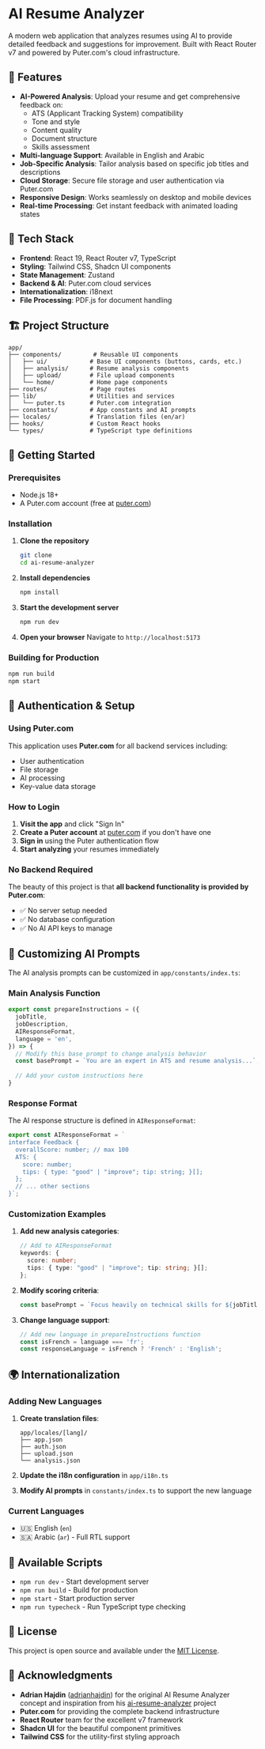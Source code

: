 # AI Resume Analyzer

A modern web application that analyzes resumes using AI to provide detailed feedback and suggestions for improvement. Built with React Router v7 and powered by Puter.com's cloud infrastructure.

## 🌟 Features

- **AI-Powered Analysis**: Upload your resume and get comprehensive feedback on:
  - ATS (Applicant Tracking System) compatibility
  - Tone and style
  - Content quality
  - Document structure
  - Skills assessment
- **Multi-language Support**: Available in English and Arabic
- **Job-Specific Analysis**: Tailor analysis based on specific job titles and descriptions
- **Cloud Storage**: Secure file storage and user authentication via Puter.com
- **Responsive Design**: Works seamlessly on desktop and mobile devices
- **Real-time Processing**: Get instant feedback with animated loading states

## 🚀 Tech Stack

- **Frontend**: React 19, React Router v7, TypeScript
- **Styling**: Tailwind CSS, Shadcn UI components
- **State Management**: Zustand
- **Backend & AI**: Puter.com cloud services
- **Internationalization**: i18next
- **File Processing**: PDF.js for document handling

## 🏗️ Project Structure

```
app/
├── components/         # Reusable UI components
│   ├── ui/            # Base UI components (buttons, cards, etc.)
│   ├── analysis/      # Resume analysis components
│   ├── upload/        # File upload components
│   └── home/          # Home page components
├── routes/            # Page routes
├── lib/               # Utilities and services
│   └── puter.ts       # Puter.com integration
├── constants/         # App constants and AI prompts
├── locales/           # Translation files (en/ar)
├── hooks/             # Custom React hooks
└── types/             # TypeScript type definitions
```

## 🔧 Getting Started

### Prerequisites

- Node.js 18+ 
- A Puter.com account (free at [puter.com](https://puter.com))

### Installation

1. **Clone the repository**
   ```bash
   git clone 
   cd ai-resume-analyzer
   ```

2. **Install dependencies**
   ```bash
   npm install
   ```

3. **Start the development server**
   ```bash
   npm run dev
   ```

4. **Open your browser**
   Navigate to `http://localhost:5173`

### Building for Production

```bash
npm run build
npm start
```

## 🔑 Authentication & Setup

### Using Puter.com

This application uses **Puter.com** for all backend services including:
- User authentication
- File storage
- AI processing
- Key-value data storage

### How to Login

1. **Visit the app** and click "Sign In"
2. **Create a Puter account** at [puter.com](https://puter.com) if you don't have one
3. **Sign in** using the Puter authentication flow
4. **Start analyzing** your resumes immediately

### No Backend Required

The beauty of this project is that **all backend functionality is provided by Puter.com**:
- ✅ No server setup needed
- ✅ No database configuration
- ✅ No AI API keys to manage


## 🤖 Customizing AI Prompts

The AI analysis prompts can be customized in `app/constants/index.ts`:

### Main Analysis Function

```typescript
export const prepareInstructions = ({
  jobTitle,
  jobDescription,
  AIResponseFormat,
  language = 'en',
}) => {
  // Modify this base prompt to change analysis behavior
  const basePrompt = `You are an expert in ATS and resume analysis...`;
  
  // Add your custom instructions here
}
```

### Response Format

The AI response structure is defined in `AIResponseFormat`:

```typescript
export const AIResponseFormat = `
interface Feedback {
  overallScore: number; // max 100
  ATS: {
    score: number;
    tips: { type: "good" | "improve"; tip: string; }[];
  };
  // ... other sections
}`;
```

### Customization Examples

1. **Add new analysis categories**:
   ```typescript
   // Add to AIResponseFormat
   keywords: {
     score: number;
     tips: { type: "good" | "improve"; tip: string; }[];
   };
   ```

2. **Modify scoring criteria**:
   ```typescript
   const basePrompt = `Focus heavily on technical skills for ${jobTitle} positions...`;
   ```

3. **Change language support**:
   ```typescript
   // Add new language in prepareInstructions function
   const isFrench = language === 'fr';
   const responseLanguage = isFrench ? 'French' : 'English';
   ```

## 🌍 Internationalization

### Adding New Languages

1. **Create translation files**:
   ```
   app/locales/[lang]/
   ├── app.json
   ├── auth.json
   ├── upload.json
   └── analysis.json
   ```

2. **Update the i18n configuration** in `app/i18n.ts`

3. **Modify AI prompts** in `constants/index.ts` to support the new language

### Current Languages

- 🇺🇸 English (`en`)
- 🇸🇦 Arabic (`ar`) - Full RTL support

## 📝 Available Scripts

- `npm run dev` - Start development server
- `npm run build` - Build for production
- `npm start` - Start production server
- `npm run typecheck` - Run TypeScript type checking

## 📄 License

This project is open source and available under the [MIT License](LICENSE).


## 🙏 Acknowledgments

- **Adrian Hajdin** ([adrianhajdin](https://github.com/adrianhajdin)) for the original AI Resume Analyzer concept and inspiration from his [ai-resume-analyzer](https://github.com/adrianhajdin/ai-resume-analyzer) project
- **Puter.com** for providing the complete backend infrastructure
- **React Router** team for the excellent v7 framework
- **Shadcn UI** for the beautiful component primitives
- **Tailwind CSS** for the utility-first styling approach
